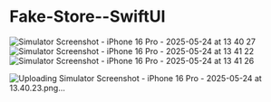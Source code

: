 # Fake-Store--SwiftUI

![Simulator Screenshot - iPhone 16 Pro - 2025-05-24 at 13 40 27](https://github.com/user-attachments/assets/dd972a95-a157-4813-a382-7535d8ad3b9f)
![Simulator Screenshot - iPhone 16 Pro - 2025-05-24 at 13 41 22](https://github.com/user-attachments/assets/36f1f702-a766-488b-9a5e-747289817933)
![Simulator Screenshot - iPhone 16 Pro - 2025-05-24 at 13 41 26](https://github.com/user-attachments/assets/bf8ce107-7bb9-4d7e-a11f-645a7a8a2da8)

![Uploading Simulator Screenshot - iPhone 16 Pro - 2025-05-24 at 13.40.23.png…]()
